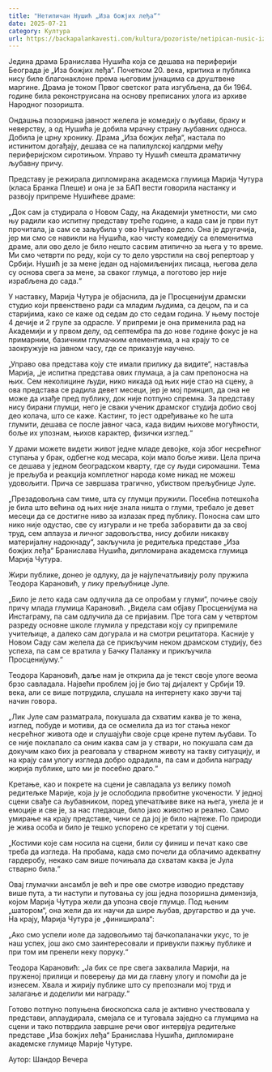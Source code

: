 ```yaml
---
title: "Нетипичан Нушић „Иза божјих леђа“"
date: 2025-07-21
category: Култура
url: https://backapalankavesti.com/kultura/pozoriste/netipican-nusic-iza-bozjih-ledja/
---
```


Једина драма Бранислава Нушића која се дешава на периферији Београда је „Иза божјих леђа“. Почетком 20. века, критика и публика нису биле благонаклоне према његовим јунацима са друштвене маргине. Драма је током Првог светског рата изгубљена, да би 1964. године била реконструисана на основу преписаних улога из архиве Народног позоришта.

Ондашња позоришна јавност желела је комедију о љубави, браку и неверству, а од Нушића је добила мрачну страну љубавних односа. Добила је црну хронику. Драма „Иза божјих леђа“, настала по истинитом догађају, дешава се на палилулској калдрми међу периферијском сиротињом. Управо ту Нушић смешта драматичну љубавну причу.

Представу је режирала дипломирана академска глумица Марија Чутура (класа Бранка Плеше) и она је за БАП вести говорила настанку и развоју припреме Нушићеве драме:

„Док сам ја студирала о Новом Саду, на Академији уметности, ми смо њу радили као испитну представу треће године, а када сам је први пут прочитала, ја сам се заљубила у ово Нушићево дело. Она је другачија, јер ми смо се навикли на Нушића, као чисту комедију са елеменитма драме, али ово дело је било нешто сасвим атипично за њега у то време. Ми смо четврти по реду, који су то дело уврстили на свој репертоар у Србији. Нушић је за мене један од најомиљенијих писаца, његова дела су основа свега за мене, за сваког глумца, а поготово јер није израбљена до сада.“

У наставку, Марија Чутура је објаснила, да је Просценијум драмски студио који првенствено ради са младим људима, са децом, па и са старијима, како се каже од седам до сто седам година. У њему постоје 4 дечије и 2 групе за одрасле. У припреми је она применила рад на Академији и у првом делу, од септембра па до нове године фокус је на примарним, базичним глумачким елементима, а на крају то се заокружује
на јавном часу, где се приказује научено.

„Управо ова представа коју сте имали прилику да видите“, наставља Марија, „је испитна представа ових глумаца, а ја сам препоносна на њих. Сем неколицине људи, нико никада од њих није стао на сцену, а ова представа се радила девет месеци, јер је мој принцип, да она не може да изађе пред публику, док није потпуно спремна. За представу нису бирани глумци, него је сваки ученик драмског студија добио свој део
колача, што се каже. Кастинг, то јест одређивање ко ће шта глумити, дешава се после јавног часа, када видим њихове могућности, боље их упознам, њихов карактер, физички изглед.“

У драми можете видети живот једне младе девојке, која због несрећног ступања у брак, одбегне код месара, који мало боље живи. Цела прича се дешава у једном београдском кварту, где су људи сиромашни. Тема је прељуба и реакција комплетног народа коме никад не можеш удовољити. Прича се завршава трагично, убиством прељубнице Јуле.

„Презадовољна сам тиме, шта су глумци пружили. Посебна потешкоћа је била што већина од њих није знала ништа о глуми, требало је девет месеци да се достигне ниво за излазак пред публику. Поносна сам што нико није одустао, све су изгурали и не треба заборавити да за свој труд, сем аплауза и личног задовољства, нису добили никакву материјалну надокнаду“, закључила је редитељка представе „Иза божјих леђа“ Бранислава Нушића, дипломирана академска глумица Марија Чутура.

Жири публике, донео је одлуку, да је најупечатљивију ролу пружила Теодора Карановић, у лику прељубнице Јуле.

„Било је лето када сам одлучила да се опробам у глуми“, почиње своју причу млада глумица Карановић. „Видела сам објаву Просценијума на Инстаграму, па сам одлучила да се пријавим. Пре тога сам у четвртом разреду основне школе глумила у представи коју су припремиле учитељице, а далеко сам догурала и на смотри рецитатора. Касније у Новом Саду сам желела да се прикључим неком драмском студију, без успеха, па сам се вратила у Бачку Паланку и прикључила Просценијуму.“

Теодора Карановић, даље нам је открила да је текст своје улоге веома брзо савладала. Највећи проблем јој је био тај дијалект у Србији 19. века, али се више потрудила, слушала на интернету како звучи тај начин говора.

„Лик Јуле сам разматрала, покушала да схватим каква је то жена, изглед, побуде и мотиви, да се осмелила да из тог стања неког несрећног живота оде и слушајући своје срце крене путем љубави. То се није поклапало са оним каква сам ја у ствари, но покушала сам да докучим како бих ја реаговала у стварном животу на такву ситуацију,
и на крају сам улогу изгледа добро одрадила, па сам и добила награду жирија публике, што ми је посебно драго.“

Кретање, као и покрете на сцени је савладала уз велику помоћ редитељке Марије, која ју је ослободила првобитне укочености. У једној сцени свађе са љубавником, поред упечатљиве вике на њега, унела је и емоције и све је, за нас гледаоце, било јако животно и реално. Само умирање на крају представе, чини се да јој је било најтеже. По природи је жива особа и било је тешко успорено се кретати у тој сцени.

„Костими које сам носила на сцени, били су финиш и печат како све треба да изгледа. На пробама, када смо почели да облачимо адекватну гардеробу, некако сам више почињала да схватам каква је Јула стварно била.“

Овај глумачки ансамбл је већ и пре ове смотре изводио представу више пута, а ти наступи и путовања су још једна позоришна димензија, којом Марија Чутура жели да упозна своје глумце. Под њеним „шатором“, она жели да их научи да шире љубав, другарство и да уче. На крају, Марија Чутура је „финиширала“:

„Ако смо успели иоле да задовољимо тај бачкопаланачки укус, то је наш успех, још ако смо заинтересовали и привукли пажњу публике и при том им пренели неку поруку.“

Теодора Карановић: „Ја бих се пре свега захвалила Марији, на пруженој прилици и поверењу да ми да главну улогу и помоћи да је изнесем. Хвала и жирију публике што су препознали мој труд и залагање и доделили ми награду.“

Готово потпуно попуњена биоскопска сала је активно учествовала у представи, аплаудирала, смејала се и туговала заједно са глумцима на сцени и тако потврдила завршне речи овог интервјуа редитељке представе „Иза божјих леђа“ Бранислава Нушића, дипломиране академске глумице Марије Чутуре.

Аутор: Шандор Вечера
